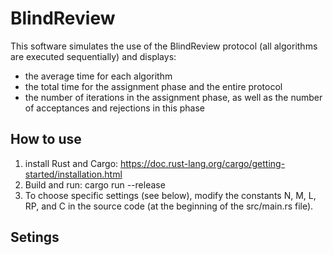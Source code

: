 # BlindReview

This software simulates the use of the BlindReview protocol (all algorithms are executed sequentially) and displays:
- the average time for each algorithm
- the total time for the assignment phase and the entire protocol
- the number of iterations in the assignment phase, as well as the number of acceptances and rejections in this phase

## How to use

1) install Rust and Cargo: https://doc.rust-lang.org/cargo/getting-started/installation.html
2) Build and run: cargo run --release
3) To choose specific settings (see below), modify the constants N, M, L, RP, and C in the source code (at the beginning of the src/main.rs file).

## Setings

